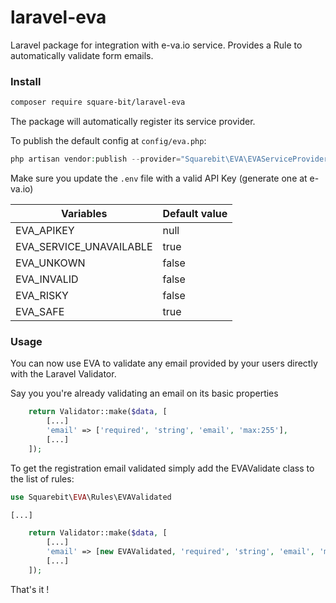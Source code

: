 # laravel-eva

Laravel package for integration with e-va.io service.
Provides a Rule to automatically validate form emails.

### Install
```bash
composer require square-bit/laravel-eva
```
The package will automatically register its service provider.


To publish the default config at `config/eva.php`:
```php
php artisan vendor:publish --provider="Squarebit\EVA\EVAServiceProvider" --tag="config"
```

Make sure you update the `.env` file with a valid API Key (generate one at e-va.io)

|Variables|Default value|
|---|---|
|EVA_APIKEY|null|
|EVA_SERVICE_UNAVAILABLE|true|
|EVA_UNKOWN|false|
|EVA_INVALID|false|
|EVA_RISKY|false|
|EVA_SAFE|true|


### Usage
You can now use EVA to validate any email provided by your users directly with the Laravel Validator.

Say you you're already validating an email on its basic properties
```php
    return Validator::make($data, [
        [...]
        'email' => ['required', 'string', 'email', 'max:255'],
        [...]
    ]);
```

To get the registration email validated simply add the EVAValidate class to the list of rules:
```php
use Squarebit\EVA\Rules\EVAValidated

[...]

    return Validator::make($data, [
        [...]
        'email' => [new EVAValidated, 'required', 'string', 'email', 'max:255', 'unique:users'],
        [...]
    ]);

```

That's it !
